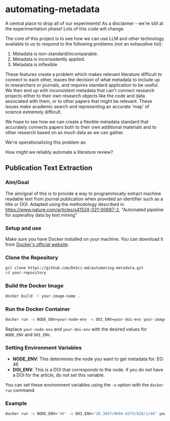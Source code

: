 # automating-metadata

A central place to drop all of our experiments! As a disclaimer - we're still at the experimentation phase! Lots of this code will change. 

The core of this project is to see how we can use LLM and other technology available to us to respond to the following problems (not an exhaustive list): 

1. Metadata is non-standard/incomparable. 
2. Metadata is inconsistently applied.
3. Metadata is inflexible

These features create a problem which makes relevant literature difficult to connect to each other, leaves the decision of what metadata to include up to researchers or journals, and requires standard application to be useful. We then end up with inconsistent metadata that can't connect research projects either to their own research objects like the code and data associated with them, or to other papers that might be relevant. These issues make academic search and representing an accurate 'map' of science extremely difficult. 

We hope to see how we can create a flexible metadata standard that accurately connects papers both to their own additional materials and to other research based on as much data as we can gather. 

We're operationalizing this problem as: 

How might we reliably automate a literature review? 

## Publication Text Extraction
### Aim/Goal
The aim/goal of this is to provide a way to programmically extract machine readable text from journal publication when provided an identifier such as a title or DOI.
Adapted using the methodology described in https://www.nature.com/articles/s41524-021-00687-2, "Automated pipeline for superalloy data by text mining"

### Setup and use

Make sure you have Docker installed on your machine. You can download it from [Docker's official website](https://www.docker.com/get-started).

### Clone the Repository

```bash
git clone https://github.com/DeSci-md/automating-metadata.git
cd your-repository
```

### Build the Docker Image

```bash
docker build -t your-image-name .
```

### Run the Docker Container

```bash
docker run -e NODE_ENV=your-node-env -e DOI_ENV=your-doi-env your-image-name
```

Replace `your-node-env` and `your-doi-env` with the desired values for `NODE_ENV` and `DOI_ENV`.

### Setting Environment Variables

- **NODE_ENV**: This determines the node you want to get metadata for. EG: 46
- **DOI_ENV**: This is a DOI that corresponds to the node. if you do not have a DOI for the article, do not set this variable. 

You can set these environment variables using the `-e` option with the `docker run` command.

### Example

```bash
docker run -e NODE_ENV="46" -e DOI_ENV="10.3847/0004-637X/828/1/46" your-image-name
```

